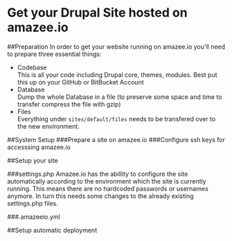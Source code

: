 # Get your Drupal Site hosted on amazee.io

##Preparation
In order to get your website running on amazee.io you'll need to prepare three essential things:
- Codebase  
This is all your code including Drupal core, themes, modules. Best put this up on your GitHub or BitBucket Account
- Database  
Dump the whole Database in a file (to preserve some space and time to transfer compress the file with gzip)
- Files  
Everything under `sites/default/files` needs to be transfered over to the new environment.

##System Setup
###Prepare a site on amazee.io
###Configure ssh keys for accesssing amazee.io

##Setup your site

###settings.php
Amazee.io has the abillity to configure the site automatically according to the environment which the site is currently running. This means there are no hardcoded passwords or usernames anymore. In turn this needs some changes to the already existing settings.php files. 


###.amazeeio.yml

##Setup automatic deployment